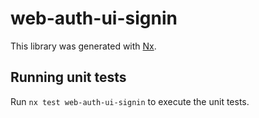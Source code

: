# web-auth-ui-signin

This library was generated with [Nx](https://nx.dev).

## Running unit tests

Run `nx test web-auth-ui-signin` to execute the unit tests.
